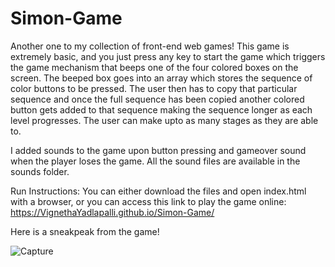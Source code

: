 # Simon-Game
Another one to my collection of front-end web games! This game is extremely basic, and you just press any key to start the game which
triggers the game mechanism that beeps one of the four colored boxes on the screen. The beeped box goes into an array which stores 
the sequence of color buttons to be pressed. The user then has to copy that particular sequence and once the full sequence has been copied
another colored button gets added to that sequence making the sequence longer as each level progresses. The user can make upto as many stages
as they are able to.


I added sounds to the game upon button pressing and gameover sound when the player loses the game. All the sound files are available in the sounds folder.

Run Instructions: You can either download the files and open index.html with a browser, or you can access this link to play the game
online: https://VignethaYadlapalli.github.io/Simon-Game/

Here is a sneakpeak from the game!

![Capture](https://user-images.githubusercontent.com/46281169/60651872-8a8c2480-9e60-11e9-9e6f-feeb76e6e159.PNG)

